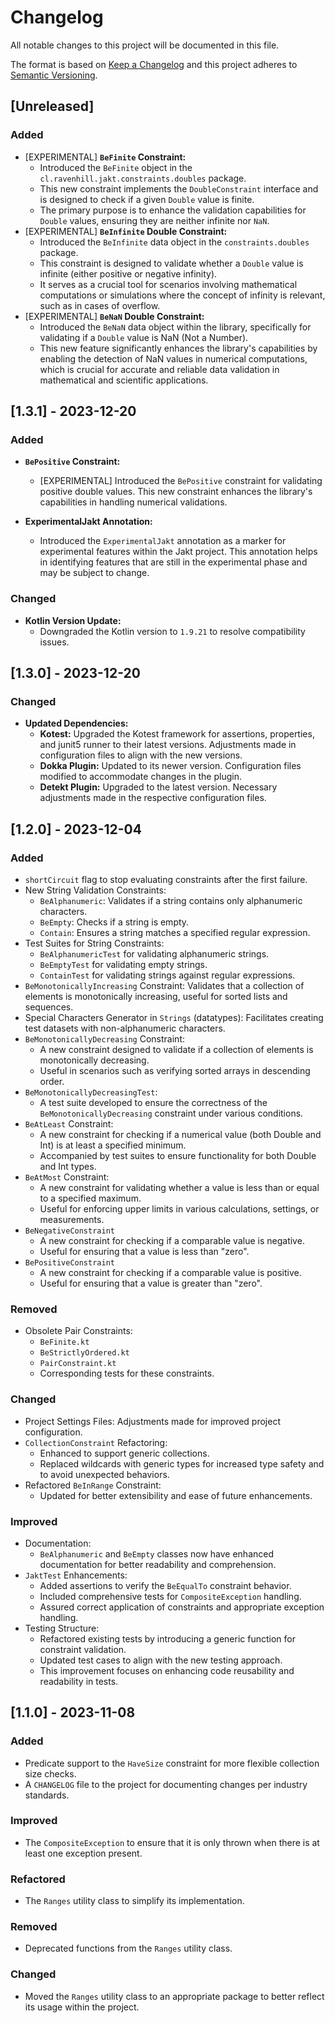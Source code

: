 # Changelog

All notable changes to this project will be documented in this file.

The format is based on [Keep a Changelog](https://keepachangelog.com/en/1.0.0/) and this project adheres to 
[Semantic Versioning](https://semver.org/spec/v2.0.0.html).

## [Unreleased]

### Added

- [EXPERIMENTAL] **`BeFinite` Constraint:**
  - Introduced the `BeFinite` object in the `cl.ravenhill.jakt.constraints.doubles` package.
  - This new constraint implements the `DoubleConstraint` interface and is designed to check if a given `Double` value is finite.
  - The primary purpose is to enhance the validation capabilities for `Double` values, ensuring they are neither infinite nor `NaN`.
- [EXPERIMENTAL] **`BeInfinite` Double Constraint:**
  - Introduced the `BeInfinite` data object in the `constraints.doubles` package.
  - This constraint is designed to validate whether a `Double` value is infinite (either positive or negative infinity).
  - It serves as a crucial tool for scenarios involving mathematical computations or simulations where the concept of infinity is relevant, such as in cases of overflow.
- [EXPERIMENTAL] **`BeNaN` Double Constraint:**
  - Introduced the `BeNaN` data object within the library, specifically for validating if a `Double` value is NaN (Not a Number).
  - This new feature significantly enhances the library's capabilities by enabling the detection of NaN values in numerical computations, which is crucial for accurate and reliable data validation in mathematical and scientific applications.

## [1.3.1] - 2023-12-20

### Added
- **`BePositive` Constraint:**
  - [EXPERIMENTAL] Introduced the `BePositive` constraint for validating positive double values. This new constraint enhances the library's capabilities in handling numerical validations.

- **ExperimentalJakt Annotation:**
  - Introduced the `ExperimentalJakt` annotation as a marker for experimental features within the Jakt project. This annotation helps in identifying features that are still in the experimental phase and may be subject to change.

### Changed
- **Kotlin Version Update:**
  - Downgraded the Kotlin version to `1.9.21` to resolve compatibility issues.

## [1.3.0] - 2023-12-20

### Changed
- **Updated Dependencies:**
  - **Kotest:** Upgraded the Kotest framework for assertions, properties, and junit5 runner to their latest versions. Adjustments made in configuration files to align with the new versions.
  - **Dokka Plugin:** Updated to its newer version. Configuration files modified to accommodate changes in the plugin.
  - **Detekt Plugin:** Upgraded to the latest version. Necessary adjustments made in the respective configuration files.

## [1.2.0] - 2023-12-04

### Added
- `shortCircuit` flag to stop evaluating constraints after the first failure.
- New String Validation Constraints:
  - `BeAlphanumeric`: Validates if a string contains only alphanumeric characters.
  - `BeEmpty`: Checks if a string is empty.
  - `Contain`: Ensures a string matches a specified regular expression.
- Test Suites for String Constraints:
  - `BeAlphanumericTest` for validating alphanumeric strings.
  - `BeEmptyTest` for validating empty strings.
  - `ContainTest` for validating strings against regular expressions.
- `BeMonotonicallyIncreasing` Constraint: Validates that a collection of elements is monotonically increasing, useful for sorted lists and sequences.    
- Special Characters Generator in `Strings` (datatypes): Facilitates creating test datasets with non-alphanumeric characters.
- `BeMonotonicallyDecreasing` Constraint:
  - A new constraint designed to validate if a collection of elements is monotonically decreasing.
  - Useful in scenarios such as verifying sorted arrays in descending order.
- `BeMonotonicallyDecreasingTest`:
  - A test suite developed to ensure the correctness of the `BeMonotonicallyDecreasing` constraint under various conditions.
- `BeAtLeast` Constraint:
  - A new constraint for checking if a numerical value (both Double and Int) is at least a specified minimum.
  - Accompanied by test suites to ensure functionality for both Double and Int types.
- `BeAtMost` Constraint:
  - A new constraint for validating whether a value is less than or equal to a specified maximum.
  - Useful for enforcing upper limits in various calculations, settings, or measurements.
- `BeNegativeConstraint`
  - A new constraint for checking if a comparable value is negative.
  - Useful for ensuring that a value is less than "zero".
- `BePositiveConstraint`
  - A new constraint for checking if a comparable value is positive.
  - Useful for ensuring that a value is greater than "zero".

### Removed
- Obsolete Pair Constraints:
  - `BeFinite.kt`
  - `BeStrictlyOrdered.kt`
  - `PairConstraint.kt`
  - Corresponding tests for these constraints.

### Changed
- Project Settings Files: Adjustments made for improved project configuration.
- `CollectionConstraint` Refactoring:
  - Enhanced to support generic collections.
  - Replaced wildcards with generic types for increased type safety and to avoid unexpected behaviors.
- Refactored `BeInRange` Constraint:
  - Updated for better extensibility and ease of future enhancements.


### Improved
- Documentation:
  - `BeAlphanumeric` and `BeEmpty` classes now have enhanced documentation for better readability and comprehension.
- `JaktTest` Enhancements:
  - Added assertions to verify the `BeEqualTo` constraint behavior.
  - Included comprehensive tests for `CompositeException` handling.
  - Assured correct application of constraints and appropriate exception handling.
- Testing Structure:
  - Refactored existing tests by introducing a generic function for constraint validation.
  - Updated test cases to align with the new testing approach.
  - This improvement focuses on enhancing code reusability and readability in tests.

## [1.1.0] - 2023-11-08

### Added
- Predicate support to the `HaveSize` constraint for more flexible collection size checks.
- A `CHANGELOG` file to the project for documenting changes per industry standards.

### Improved
- The `CompositeException` to ensure that it is only thrown when there is at least one exception present.

### Refactored
- The `Ranges` utility class to simplify its implementation.

### Removed
- Deprecated functions from the `Ranges` utility class.

### Changed
- Moved the `Ranges` utility class to an appropriate package to better reflect its usage within the project.
